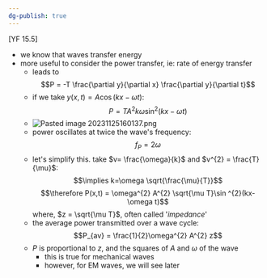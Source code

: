 ```yaml
---
dg-publish: true
---
```


[YF 15.5]
- we know that waves transfer energy
- more useful to consider the power transfer, ie: rate of energy transfer
	- leads to 
	$$P = -T \frac{\partial y}{\partial x} \frac{\partial y}{\partial t}$$
	- if we take $y(x,t) = A \cos(kx-\omega t)$: 
	$$P = TA^{2}k \omega \sin^{2}(kx-\omega t)$$
	- ![Pasted image 20231125160137.png](/img/user/pics/Pasted%20image%2020231125160137.png)
	- power oscillates at twice the wave's frequency: 
	$$f_{P} = 2\omega$$ 
	- let's simplify this. take $v= \frac{\omega}{k}$ and $v^{2} = \frac{T}{\mu}$: 
	$$\implies k=\omega \sqrt{\frac{\mu}{T}}$$
		$$\therefore P(x,t) = \omega^{2} A^{2} \sqrt{\mu T}\sin ^{2}(kx-\omega t)$$
			where, $z = \sqrt{\mu T}$, often called '*impedance*'
	- the average power transmitted over a wave cycle: 
	$$P_{av} = \frac{1}{2}\omega^{2} A^{2} z$$
	- $P$ is proportional to $z$, and the squares of $A$ and $\omega$ of the wave
		- this is true for mechanical waves
		- however, for EM waves, we will see later